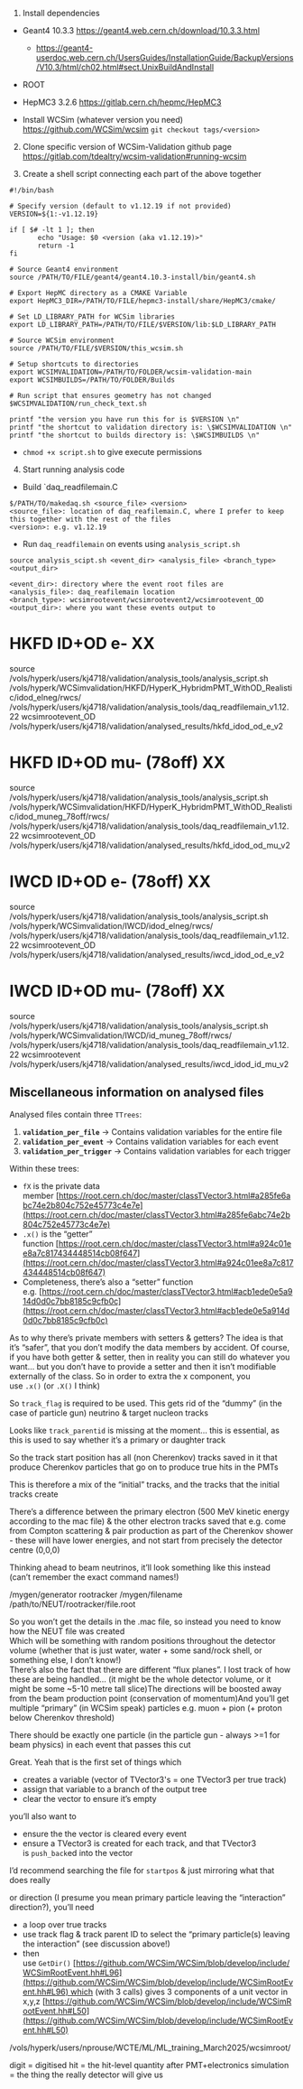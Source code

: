 1) Install dependencies
- Geant4 10.3.3 https://geant4.web.cern.ch/download/10.3.3.html
	- https://geant4-userdoc.web.cern.ch/UsersGuides/InstallationGuide/BackupVersions/V10.3/html/ch02.html#sect.UnixBuildAndInstall
-  ROOT 
- HepMC3 3.2.6 https://gitlab.cern.ch/hepmc/HepMC3

-  Install WCSim (whatever version you need) https://github.com/WCSim/wcsim
	`git checkout tags/<version>`

2) Clone specific version of WCSim-Validation github page https://gitlab.com/tdealtry/wcsim-validation#running-wcsim

3) Create a shell script connecting each part of the above together
```
#!/bin/bash  
  
# Specify version (default to v1.12.19 if not provided)  
VERSION=${1:-v1.12.19}  
  
if [ $# -lt 1 ]; then  
       echo "Usage: $0 <version (aka v1.12.19)>"  
       return -1  
fi  
  
# Source Geant4 environment  
source /PATH/TO/FILE/geant4/geant4.10.3-install/bin/geant4.sh  
  
# Export HepMC directory as a CMAKE Variable  
export HepMC3_DIR=/PATH/TO/FILE/hepmc3-install/share/HepMC3/cmake/  
  
# Set LD_LIBRARY_PATH for WCSim libraries  
export LD_LIBRARY_PATH=/PATH/TO/FILE/$VERSION/lib:$LD_LIBRARY_PATH  
  
# Source WCSim environment  
source /PATH/TO/FILE/$VERSION/this_wcsim.sh  
  
# Setup shortcuts to directories  
export WCSIMVALIDATION=/PATH/TO/FOLDER/wcsim-validation-main  
export WCSIMBUILDS=/PATH/TO/FOLDER/Builds  
  
# Run script that ensures geometry has not changed  
$WCSIMVALIDATION/run_check_text.sh  
  
printf "the version you have run this for is $VERSION \n"  
printf "the shortcut to validation directory is: \$WCSIMVALIDATION \n"  
printf "the shortcut to builds directory is: \$WCSIMBUILDS \n"

```
- `chmod +x script.sh` to give execute permissions

4) Start running analysis code

- Build `daq_readfilemain.C
```
$/PATH/TO/makedaq.sh <source_file> <version>
<source_file>: location of daq_reafilemain.C, where I prefer to keep this together with the rest of the files
<version>: e.g. v1.12.19
```

- Run `daq_readfilemain` on events using `analysis_script.sh`
```
source analysis_scipt.sh <event_dir> <analysis_file> <branch_type> <output_dir>

<event_dir>: directory where the event root files are
<analysis_file>: daq_reafilemain location
<branch_type>: wcsimrootevent/wcsimrootevent2/wcsimrootevent_OD
<output_dir>: where you want these events output to
```

# HKFD ID+OD e- XX
source /vols/hyperk/users/kj4718/validation/analysis_tools/analysis_script.sh /vols/hyperk/WCSimvalidation/HKFD/HyperK_HybridmPMT_WithOD_Realistic/idod_elneg/rwcs/ /vols/hyperk/users/kj4718/validation/analysis_tools/daq_readfilemain_v1.12.22 wcsimrootevent_OD /vols/hyperk/users/kj4718/validation/analysed_results/hkfd_idod_od_e_v2

# HKFD ID+OD mu- (78off) XX
source 
/vols/hyperk/users/kj4718/validation/analysis_tools/analysis_script.sh /vols/hyperk/WCSimvalidation/HKFD/HyperK_HybridmPMT_WithOD_Realistic/idod_muneg_78off/rwcs/ /vols/hyperk/users/kj4718/validation/analysis_tools/daq_readfilemain_v1.12.22 wcsimrootevent_OD /vols/hyperk/users/kj4718/validation/analysed_results/hkfd_idod_od_mu_v2


# IWCD ID+OD e- (78off) XX

source /vols/hyperk/users/kj4718/validation/analysis_tools/analysis_script.sh /vols/hyperk/WCSimvalidation/IWCD/idod_elneg/rwcs/ /vols/hyperk/users/kj4718/validation/analysis_tools/daq_readfilemain_v1.12.22 wcsimrootevent_OD /vols/hyperk/users/kj4718/validation/analysed_results/iwcd_idod_od_e_v2

# IWCD ID+OD mu- (78off) XX

source /vols/hyperk/users/kj4718/validation/analysis_tools/analysis_script.sh /vols/hyperk/WCSimvalidation/IWCD/id_muneg_78off/rwcs/ /vols/hyperk/users/kj4718/validation/analysis_tools/daq_readfilemain_v1.12.22 wcsimrootevent /vols/hyperk/users/kj4718/validation/analysed_results/iwcd_idod_id_mu_v2

##  Miscellaneous information on analysed files
Analysed files contain three `TTrees`:

1. **`validation_per_file`** → Contains validation variables for the entire file
2. **`validation_per_event`** → Contains validation variables for each event
3. **`validation_per_trigger`** → Contains validation variables for each trigger

Within these trees:
- `fX` is the private data member [https://root.cern.ch/doc/master/classTVector3.html#a285fe6abc74e2b804c752e45773c4e7e](https://root.cern.ch/doc/master/classTVector3.html#a285fe6abc74e2b804c752e45773c4e7e)
- `.x()` is the “getter” function [https://root.cern.ch/doc/master/classTVector3.html#a924c01ee8a7c817434448514cb08f647](https://root.cern.ch/doc/master/classTVector3.html#a924c01ee8a7c817434448514cb08f647)
- Completeness, there’s also a “setter” function e.g. [https://root.cern.ch/doc/master/classTVector3.html#acb1ede0e5a914d0d0c7bb8185c9cfb0c](https://root.cern.ch/doc/master/classTVector3.html#acb1ede0e5a914d0d0c7bb8185c9cfb0c)

As to why there’s private members with setters & getters? The idea is that it’s “safer”, that you don’t modify the data members by accident. Of course, if you have both getter & setter, then in reality you can still do whatever you want… but you don’t have to provide a setter and then it isn’t modifiable externally of the class. So in order to extra the x component, you use `.x()` (or `.X()` I think)

So `track_flag` is required to be used. This gets rid of the “dummy” (in the case of particle gun) neutrino & target nucleon tracks

Looks like `track_parentid` is missing at the moment… this is essential, as this is used to say whether it’s a primary or daughter track

So the track start position has all (non Cherenkov) tracks saved in it that produce Cherenkov particles that go on to produce true hits in the PMTs

This is therefore a mix of the “initial” tracks, and the tracks that the initial tracks create

There’s a difference between the primary electron (500 MeV kinetic energy according to the mac file) & the other electron tracks saved that e.g. come from Compton scattering & pair production as part of the Cherenkov shower - these will have lower energies, and not start from precisely the detector centre (0,0,0)

Thinking ahead to beam neutrinos, it’ll look something like this instead (can’t remember the exact command names!)  

/mygen/generator rootracker
/mygen/filename /path/to/NEUT/rootracker/file.root

So you won’t get the details in the .mac file, so instead you need to know how the NEUT file was created  
Which will be something with random positions throughout the detector volume (whether that is just water, water + some sand/rock shell, or something else, I don’t know!)  
There’s also the fact that there are different “flux planes”. I lost track of how these are being handled… (it might be the whole detector volume, or it might be some ~5-10 metre tall slice)The directions will be boosted away from the beam production point (conservation of momentum)And you’ll get multiple “primary” (in WCSim speak) particles e.g. muon + pion (+ proton below Cherenkov threshold)

There should be exactly one particle (in the particle gun - always >=1 for beam physics) in each event that passes this cut


Great. Yeah that is the first set of things which  

- creates a variable (vector of TVector3's = one TVector3 per true track)
- assign that variable to a branch of the output tree
- clear the vector to ensure it’s empty

you’ll also want to  

- ensure the the vector is cleared every event
- ensure a TVector3 is created for each track, and that TVector3 is `push_back`ed into the vector


I’d recommend searching the file for `startpos` & just mirroring what that does really

or direction (I presume you mean primary particle leaving the “interaction” direction?), you’ll need  

- a loop over true tracks
- use track flag & track parent ID to select the “primary particle(s) leaving the interaction” (see discussion above!)
- then use `GetDir()` [https://github.com/WCSim/WCSim/blob/develop/include/WCSimRootEvent.hh#L96](https://github.com/WCSim/WCSim/blob/develop/include/WCSimRootEvent.hh#L96) which (with 3 calls) gives 3 components of a unit vector in x,y,z [https://github.com/WCSim/WCSim/blob/develop/include/WCSimRootEvent.hh#L50](https://github.com/WCSim/WCSim/blob/develop/include/WCSimRootEvent.hh#L50)



/vols/hyperk/users/nprouse/WCTE/ML/ML_training_March2025/wcsimroot/

digit = digitised hit = the hit-level quantity after PMT+electronics simulation = the thing the really detector will give us

